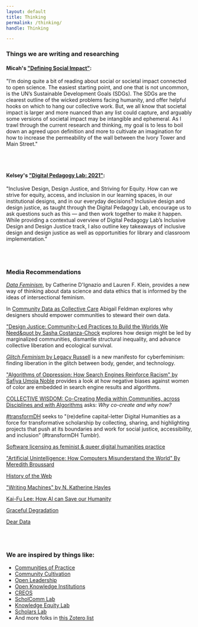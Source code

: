 ```yaml
---
layout: default 
title: Thinking
permalink: /thinking/
handle: Thinking

---
```

<link rel="preconnect" href="https://fonts.googleapis.com">
<link rel="preconnect" href="https://fonts.gstatic.com" crossorigin>
<link href="https://fonts.googleapis.com/css2?family=Bungee+Shade&family=Urbanist:wght@300&display=swap" rel="stylesheet">


### Things we are writing and researching

#### Micah's ["Defining Social Impact"](https://medium.com/accelerating-the-social-impact-of-research/defining-social-impact-1a68a18f5314):

"I’m doing quite a bit of reading about social or societal impact connected to open science. The easiest starting point, and one that is not uncommon, is the UN’s Sustainable Development Goals (SDGs). The SDGs are the clearest outline of the wicked problems facing humanity, and offer helpful hooks on which to hang our collective work.
But, we all know that societal impact is larger and more nuanced than any list could capture, and arguably some versions of societal impact may be intangible and ephemeral. As I trawl through the current research and thinking, my goal is to less to boil down an agreed upon definition and more to cultivate an imagination for how to increase the permeability of the wall between the Ivory Tower and Main Street."

<br>
<br>

#### Kelsey's ["Digital Pedagogy Lab: 2021"](https://kvdufresne.medium.com/digital-pedagogy-lab-2021-b86eb41eb8e3):

"Inclusive Design, Design Justice, and Striving for Equity. How can we strive for equity, access, and inclusion in our learning spaces, in our institutional designs, and in our everyday decisions? Inclusive design and design justice, as taught through the Digital Pedagogy Lab, encourage us to ask questions such as this — and then work together to make it happen. While providing a contextual overview of Digital Pedagogy Lab’s Inclusive Design and Design Justice track, I also outline key takeaways of inclusive design and design justice as well as opportunities for library and classroom implementation."

<br>
<br>

### Media Recommendations 

[*Data Feminism*](https://mitpress.mit.edu/books/data-feminism), by Catherine D'Ignazio and Lauren F. Klein, provides a new way of thinking about data science and data ethics that is informed by the ideas of intersectional feminism.

In [Community Data as Collective Care](https://abigailfeldman1.medium.com/community-data-as-collective-care-ed82aad73c5d) Abigail Feldman explores why designers should empower communities to steward their own data.

[&quot;Design Justice: Community-Led Practices to Build the Worlds We Need&quot by Sasha Costanza-Chock](https://direct.mit.edu/books/book/4605/Design-JusticeCommunity-Led-Practices-to-Build-the) explores how design might be led by marginalized communities, dismantle structural inequality, and advance collective liberation and ecological survival.

[*Glitch Feminism* by Legacy Russell](https://www.legacyrussell.com/GLITCHFEMINISM) is a new manifesto for cyberfeminism: finding liberation in the glitch between body, gender, and technology.

[&quot;Algorithms of Oppression: How Search Engines Reinforce Racism&quot; by Safiya Umoja Noble](https://nyupress.org/9781479837243/algorithms-of-oppression/) provides a look at how negative biases against women of color are embedded in search engine results and algorithms.

[COLLECTIVE WISDOM: Co-Creating Media within Communities, across Disciplines and with Algorithms](https://wip.mitpress.mit.edu/collectivewisdom) asks: *Why co-create and why now?*

[#transformDH](https://transformdh.org/about-transformdh/) seeks to "(re)define capital-letter Digital Humanities as a force for transformative scholarship by collecting, sharing, and highlighting projects that push at its boundaries and work for social justice, accessibility, and inclusion” (#transformDH Tumblr).

[Software licensing as feminist &amp; queer digital humanities practice](https://scholarslab.lib.virginia.edu/blog/software-licenses-feminist-queer-digital-humanities-practice/)

[&quot;Artificial Unintelligence: How Computers Misunderstand the World&quot; By Meredith Broussard](https://mitpress.mit.edu/books/artificial-unintelligence)

[History of the Web](https://webflow.com/ix2)

[&quot;Writing Machines&quot; by N. Katherine Hayles](https://mitpress.mit.edu/books/writing-machines)

[Kai-Fu Lee: How AI can Save our Humanity](https://www.ted.com/talks/kai_fu_lee_how_ai_can_save_our_humanity#t-870858)

[Graceful Degradation](http://nowviskie.org/2009/graceful-degradation/)

[Dear Data](http://www.dear-data.com/theproject)

<br>
<br>

### We are inspired by things like:

- [Communities of Practice](https://wenger-trayner.com/introduction-to-communities-of-practice/)
- [Community Cultivation](https://educopia.org/cultivation/)
- [Open Leadership](https://mozilla.github.io/open-leadership-training-series/)
- [Open Knowledge Institutions](https://wip.mitpress.mit.edu/oki)
- [CREOS](https://libraries.mit.edu/creos/)
- [ScholComm Lab](https://www.scholcommlab.ca/)
- [Knowledge Equity Lab](https://knowledgeequitylab.ca/)
- [Scholars Lab](https://scholarslab.lib.virginia.edu/)
- And more folks in [this Zotero list](https://www.zotero.org/groups/2206464/ncsu_cdsc/collections/92M8TIF2)




